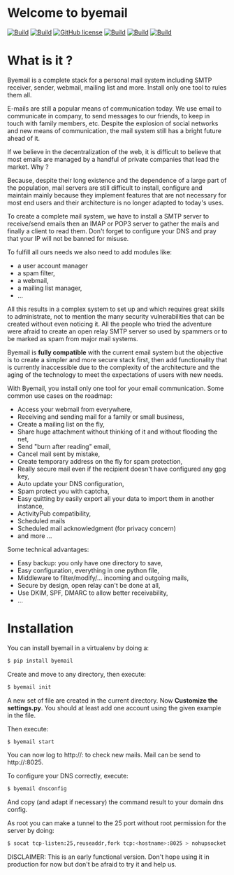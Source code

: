 # Welcome to byemail

[![Build](https://travis-ci.org/jrmi/byemail.svg?branch=master)](https://travis-ci.org/jrmi/byemail)
[![Build](https://badge.fury.io/py/byemail.svg)](https://badge.fury.io/py/byemail)
[![GitHub license](https://img.shields.io/github/license/jrmi/byemail.svg)](https://github.com/jrmi/byemail/blob/master/LICENSE)
[![Build](https://img.shields.io/pypi/wheel/byemail.svg)](https://github.com/jrmi/byemail)
[![Build](https://img.shields.io/badge/python-3.7-blue.svg)](https://github.com/jrmi/byemail)
[![Build](https://img.shields.io/pypi/status/byemail.svg)](https://github.com/jrmi/byemail)

# What is it ?

Byemail is a complete stack for a personal mail system including SMTP receiver, sender, webmail,
mailing list and more. Install only one tool to rules them all.

E-mails are still a popular means of communication today. We use email to communicate in company, to send messages to our friends, to keep in touch with family members, etc.
Despite the explosion of social networks and new means of communication, the mail system still has a bright future ahead of it.

If we believe in the decentralization of the web, it is difficult to believe that most emails are managed by a handful of private companies that lead the market. Why ?

Because, despite their long existence and the dependence of a large part of the population,
mail servers are still difficult to install, configure and maintain mainly because they implement features that are not necessary for most end users and their architecture is no longer adapted to today's uses.

To create a complete mail system, we have to install a SMTP server to receive/send emails then an IMAP or POP3 server to gather the mails and finally a client to read them. Don't forget to configure your DNS and pray that your IP will not be banned for misuse.

To fulfill all ours needs we also need to add modules like:

-   a user account manager
-   a spam filter,
-   a webmail,
-   a mailing list manager,
-   ...

All this results in a complex system to set up and which requires great skills to administrate, not to mention the many security vulnerabilities that can be created without even noticing it. All the people who tried the adventure were afraid to create an open relay SMTP server so used by spammers or to be marked as spam from major mail systems.

Byemail is **fully compatible** with the current email system but the objective is to create a simpler and more secure stack first,
then add functionality that is currently inaccessible due to the complexity of the architecture and the aging of the technology to meet the expectations of users with new needs.

With Byemail, you install only one tool for your email communication.
Some common use cases on the roadmap:

-   Access your webmail from everywhere,
-   Receiving and sending mail for a family or small business,
-   Create a mailing list on the fly,
-   Share huge attachment without thinking of it and without flooding the net,
-   Send "burn after reading" email,
-   Cancel mail sent by mistake,
-   Create temporary address on the fly for spam protection,
-   Really secure mail even if the recipient doesn't have configured any gpg key,
-   Auto update your DNS configuration,
-   Spam protect you with captcha,
-   Easy quitting by easily export all your data to import them in another instance,
-   ActivityPub compatibility,
-   Scheduled mails
-   Scheduled mail acknowledgment (for privacy concern)
-   and more ...

Some technical advantages:

-   Easy backup: you only have one directory to save,
-   Easy configuration, everything in one python file,
-   Middleware to filter/modify/... incoming and outgoing mails,
-   Secure by design, open relay can't be done at all,
-   Use DKIM, SPF, DMARC to allow better receivability,
-   ...

# Installation

You can install byemail in a virtualenv by doing a:

```sh
$ pip install byemail
```

Create and move to any directory, then execute:

```sh
$ byemail init
```

A new set of file are created in the current directory.
Now **Customize the settings.py**. You should at least add one account using the
given example in the file.

Then execute:

```sh
$ byemail start
```

You can now log to http://<host>:<port> to check new mails. Mail can be send to http://<host>:8025.

To configure your DNS correctly, execute:

```sh
$ byemail dnsconfig
```

And copy (and adapt if necessary) the command result to your domain dns config.

As root you can make a tunnel to the 25 port without root permission for the server by doing:

```sh
$ socat tcp-listen:25,reuseaddr,fork tcp:<hostname>:8025 > nohupsocket.out &
```

DISCLAIMER: This is an early functional version.
Don't hope using it in production for now but don't be afraid to try it and
help us.
